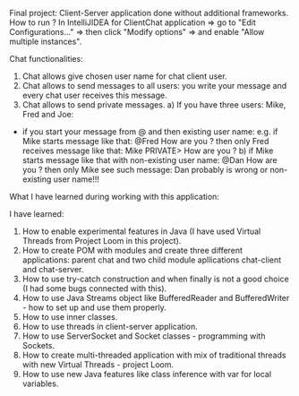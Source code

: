 Final project: Client-Server application done without additional frameworks.
How to run ?
In IntelliJIDEA for ClientChat application => go to "Edit Configurations..." => then click "Modify options" => and enable "Allow multiple instances".

Chat functionalities:
1. Chat allows give chosen user name for chat client user.
2. Chat allows to send messages to all users: you write your message and every chat user receives this message.
3. Chat allows to send private messages. 
a) If you have three users: Mike, Fred and Joe:
- if you start your message from @ and then existing user name:
e.g. if Mike starts message like that:		@Fred How are you ?
then only Fred receives message like that:
Mike PRIVATE> How are you ?
b) if Mike starts message like that with non-existing user name: @Dan How are you ?
then only Mike see such message:
Dan probably is wrong or non-existing user name!!!

What I have learned during working with this application:

I have learned:
1. How to enable experimental features in Java (I have used Virtual Threads from Project Loom in this project).
2. How to create POM with modules and create three different applications: parent chat and two child module apllications chat-client and chat-server.
3. How to use try-catch construction and when finally is not a good choice (I had some bugs connected with this).
4. How to use Java Streams object like BufferedReader and BufferedWriter - how to set up and use them properly.
5. How to use inner classes.
6. How to use threads in client-server application.
7. How to use ServerSocket and Socket classes - programming with Sockets.
8. How to create multi-threaded application with mix of traditional threads with new Virtual Threads - project Loom.
9. How to use new Java features like class inference with var for local variables.